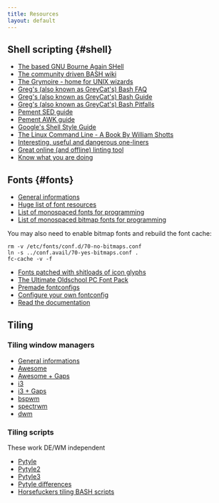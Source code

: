 ```yaml
---
title: Resources
layout: default
---
```


## Shell scripting {#shell}

- [The based GNU Bourne Again SHell](https://www.gnu.org/software/bash/)
- [The community driven BASH wiki](http://wiki.bash-hackers.org/)
- [The Grymoire - home for UNIX wizards](http://www.grymoire.com/Unix/index.html)
- [Greg's (also known as GreyCat's) Bash FAQ](http://mywiki.wooledge.org/BashFAQ)
- [Greg's (also known as GreyCat's) Bash Guide](http://mywiki.wooledge.org/BashGuide)
- [Greg's (also known as GreyCat's) Bash Pitfalls](http://mywiki.wooledge.org/BashPitfalls)
- [Pement SED guide](http://www.pement.org/sed/sed1line.txt)
- [Pement AWK guide](http://www.pement.org/awk/awk1line.txt)
- [Google's Shell Style Guide](https://google.github.io/styleguide/shell.xml)
- [The Linux Command Line - A Book By William Shotts](http://linuxcommand.org/tlcl.php)
- [Interesting, useful and dangerous one-liners](http://www.commandlinefu.com/)
- [Great online (and offline) linting tool](http://www.shellcheck.net/)
- [Know what you are doing](http://explainshell.com/)

## Fonts {#fonts}

- [General informations](https://wiki.archlinux.org/index.php/Fonts)
- [Huge list of font resources](https://github.com/brabadu/awesome-fonts)
- [List of monospaced fonts for programming](https://github.com/chrissimpkins/codeface)
- [List of monospaced bitmap fonts for programming](https://github.com/Tecate/bitmap-fonts)

You may also need to enable bitmap fonts and rebuild the font cache:

```
rm -v /etc/fonts/conf.d/70-no-bitmaps.conf
ln -s ../conf.avail/70-yes-bitmaps.conf .
fc-cache -v -f
```

- [Fonts patched with shitloads of icon glyphs](https://github.com/ryanoasis/nerd-fonts)
- [The Ultimate Oldschool PC Font Pack](http://int10h.org/oldschool-pc-fonts/)
- [Premade fontconfigs](https://wiki.archlinux.org/index.php/Infinality)
- [Configure your own fontconfig](https://wiki.archlinux.org/index.php/Font_configuration)
- [Read the documentation](file:///usr/share/doc/fontconfig/fontconfig-user.html)

## Tiling

### Tiling window managers

- [General informations](https://wiki.archlinux.org/index.php/Window_manager)
- [Awesome](https://wiki.archlinux.org/index.php/Awesome)
- [Awesome + Gaps](https://github.com/copycat-killer/lain)
- [i3](https://wiki.archlinux.org/index.php/I3)
- [i3 + Gaps](https://github.com/Airblader/i3)
- [bspwm](https://wiki.archlinux.org/index.php/Bspwm)
- [spectrwm](https://wiki.archlinux.org/index.php/Spectrwm)
- [dwm](https://wiki.archlinux.org/index.php/Dwm)

### Tiling scripts
These work DE/WM independent

- [Pytyle](http://sourceforge.net/projects/pytyle/)
- [Pytyle2](https://code.google.com/p/pytyle/)
- [Pytyle3](https://github.com/BurntSushi/pytyle3/)
- [Pytyle differences](https://bbs.archlinux.org/viewtopic.php?pid=1058199#p1058199)
- [Horsefuckers tiling BASH scripts](http://twily.info/scripts/tiling/)

